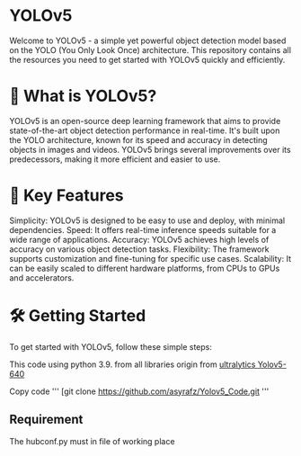 
# YOLOv5
Welcome to YOLOv5 - a simple yet powerful object detection model based on the YOLO (You Only Look Once) architecture. This repository contains all the resources you need to get started with YOLOv5 quickly and efficiently.



# 🚀 What is YOLOv5?
YOLOv5 is an open-source deep learning framework that aims to provide state-of-the-art object detection performance in real-time. It's built upon the YOLO architecture, known for its speed and accuracy in detecting objects in images and videos. YOLOv5 brings several improvements over its predecessors, making it more efficient and easier to use.


# 🔑 Key Features
Simplicity: YOLOv5 is designed to be easy to use and deploy, with minimal dependencies.
Speed: It offers real-time inference speeds suitable for a wide range of applications.
Accuracy: YOLOv5 achieves high levels of accuracy on various object detection tasks.
Flexibility: The framework supports customization and fine-tuning for specific use cases.
Scalability: It can be easily scaled to different hardware platforms, from CPUs to GPUs and accelerators.

# 🛠️ Getting Started
To get started with YOLOv5, follow these simple steps:

This code using python 3.9. from all libraries origin from [ultralytics Yolov5-640](https://github.com/ultralytics/yolov5/releases)


Copy code
'''
[git clone https://github.com/asyrafz/Yolov5_Code.git
'''

## Requirement
The hubconf.py must in file of working place

